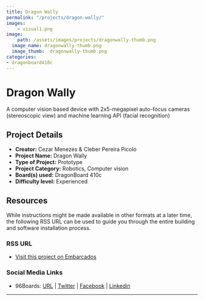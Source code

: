 ```yaml
---
title: Dragon Wally
permalink: "/projects/dragon-wally/"
images:
    - visual1.png
image:
    path: /assets/images/projects/dragonwally-thumb.png
  image_name: dragonwally-thumb.png
  image_thumb:  dragonwally-thumb.png
categories:
- dragonboard410c
---
```


# Dragon Wally

A computer vision based device with 2x5-megapixel auto-focus cameras (stereoscopic view) and machine learning API (facial recognition)

## Project Details

- **Creator:** Cezar Menezes & Cleber Pereira Picolo
- **Project Name:** Dragon Wally
- **Type of Project:** Prototype
- **Project Category:** Robotics, Computer vision
- **Board(s) used:** DragonBoard 410c
- **Difficulty level:** Experienced

## Resources

While instructions might be made available in other formats at a later time, the following RSS URL can be used to guide you through the entire building and software installation process.

### RSS URL

- [Visit this project on Embarcados](https://contest.embarcados.com.br/projetos/sistema-de-identificacao-de-pessoas-baseado-em-visao-computacional-estereoscopica/)

### Social Media Links

- 96Boards: [URL](https://www.96boards.org/) | [Twitter](https://twitter.com/96boards) | [Facebook](https://www.facebook.com/96Boards) | [Linkedin](https://www.linkedin.com/company/{{site.linkedin_username}}/)

***
